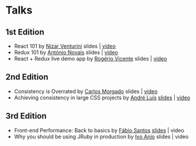 # Talks

## 1st Edition

- React 101 by [Nizar Venturini](https://github.com/trenpixster) slides | [video](https://www.youtube.com/watch?v=V1BCxDouBNQ)
- Redux 101 by [António Novais](https://github.com/acnovais) slides | [video](https://www.youtube.com/watch?v=i2UfvpR8kVU)
- React + Redux live demo app by [Rogério Vicente](https://github.com/rogeriopvl) slides | [video](https://www.youtube.com/watch?v=1uu6K9L925g)

## 2nd Edition

- Consistency is Overrated by [Carlos Morgado](https://github.com/chbm) slides | [video](https://www.youtube.com/watch?v=cNtr_FFhYqQ)
- Achieving consistency in large CSS projects by [André Luís](https://github.com/andr3) [slides](http://www.slideshare.net/andr3/achieving-consistency-in-large-css-projects-fullstacklx-2) | [video](https://www.youtube.com/watch?v=1_YdO9uGhYY)

## 3rd Edition

- Front-end Performance: Back to basics by [Fábio Santos](https://github.com/fabiosantoscode) [slides](https://perftalk-xygubaauau.now.sh/) | video
- Why you should be using JRuby in production by [Ivo Anjo](https://github.com/ivoanjo) slides | video

